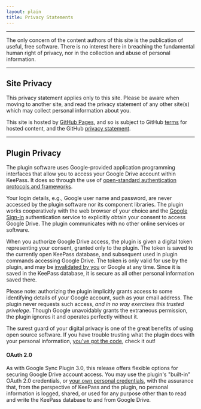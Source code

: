 ```yaml
---
layout: plain
title: Privacy Statements
---
```


---
The only concern of the content authors of this site is the publication
of useful, free software. There is no interest here in breaching the
fundamental human right of privacy, nor in the collection and abuse of
personal information.

---

## Site Privacy
This privacy statement applies only to this site. Please be aware when moving to
another site, and read the privacy statement of any other site(s) which may
collect personal information about you.

This site is hosted by [GitHub Pages](https://pages.github.com/), and
so is subject to GitHub [terms](https://help.github.com/en/github/site-policy/github-terms-of-service)
for hosted content, and the GitHub [privacy statement](https://help.github.com/en/github/site-policy/github-privacy-statement).

---


## Plugin Privacy
The plugin software uses Google-provided application programming
interfaces that allow you to access your Google Drive account within
KeePass.  It does so through the use of [open-standard authentication
protocols and frameworks](https://tools.ietf.org/html/rfc6749). 

Your login details, e.g., Google user name and password, are never 
accessed by the plugin software nor its component libraries.
The plugin works cooperatively with the web browser of your choice
and the [Google Sign-in](https://accounts.google.com/Login)
authentication service to explicitly obtain your consent to access 
Google Drive.  The plugin communicates with no other online services
or software.

When you authorize Google Drive access, the plugin is given
a digital token representing your consent, granted only to the plugin.
The token is saved to the currently open
KeePass database, and subsequent used in plugin commands accessing
Google Drive. The token is only valid for use by the plugin, and may be
[invalidated by you](https://myaccount.google.com/security) or Google at
any time. Since it is saved in the KeePass database, it is secure as all
other personal information saved there. 

Please note: authorizing the plugin implicitly grants access to some
identifying details of your Google account, such as your email address.
The plugin never requests such access, *and in no way exercises this 
trusted privelege*. Though Google unavoidably grants the extraneous
permission, the plugin ignores it and operates perfectly without it.

The surest guard of your digital privacy is one of the great benefits
of using open source software. If you have trouble trusting what the
plugin does with your personal information, [you've got the code](https://github.com/walterpg/google-drive-sync),
check it out!

#### OAuth 2.0 

As with Google Sync Plugin 3.0, this release offers flexible options for 
securing Google Drive account access.  You may use the plugin's
"built-in" OAuth 2.0 credentials, or [your own personal credentials](#obtaining-custom-oauth-20-credentials),
with the assurance that, from the perspective of KeePass and the
plugin, no personal information is logged, shared, or used
for any purpose other than to read and write the KeePass database to and
from Google Drive.  
